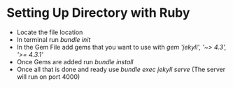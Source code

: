 # Setting Up Directory with Ruby
- Locate the file location
- In terminal run *bundle init*
- In the Gem File add gems that you want to use with *gem 'jekyll', '~> 4.3', '>= 4.3.1'*
- Once Gems are added run *bundle install*
- Once all that is done and ready use *bundle exec jekyll serve* (The server will run on port 4000)
